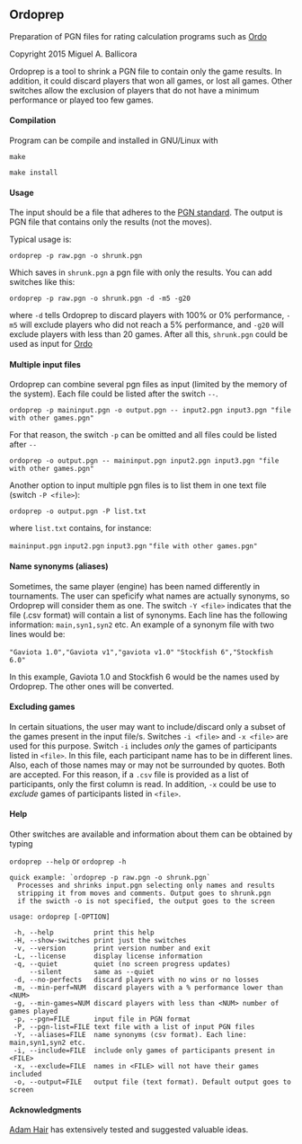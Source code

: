 ## Ordoprep 
Preparation of PGN files for rating calculation programs such as [Ordo](https://github.com/michiguel/Ordo)

Copyright 2015 Miguel A. Ballicora

Ordoprep is a tool to shrink a PGN file to contain only the game results. 
In addition, it could discard players that won all games, or lost all games. 
Other switches allow the exclusion of players that do not have a minimum performance or played too few games.

#### Compilation
Program can be compile and installed in GNU/Linux with

`make`

`make install`

#### Usage
The input should be a file that adheres to the [PGN standard](http://en.wikipedia.org/wiki/Portable_Game_Notation). 
The output is PGN file that contains only the results (not the moves).

Typical usage is:

`ordoprep -p raw.pgn -o shrunk.pgn`

Which saves in `shrunk.pgn` a pgn file with only the results. 
You can add switches like this:

`ordoprep -p raw.pgn -o shrunk.pgn -d -m5 -g20`

where `-d` tells Ordoprep to discard players with 100% or 0% performance, 
`-m5` will exclude players who did not reach a 5% performance, and `-g20` will exclude players with less than 20 games.
After all this, `shrunk.pgn` could be used as input for [Ordo](https://github.com/michiguel/Ordo)

#### Multiple input files
Ordoprep can combine several pgn files as input (limited by the memory of the system).
Each file could be listed after the switch `--`.

`ordoprep -p maininput.pgn -o output.pgn -- input2.pgn input3.pgn "file with other games.pgn"`

For that reason, the switch `-p` can be omitted and all files could be listed after `--`

`ordoprep -o output.pgn -- maininput.pgn input2.pgn input3.pgn "file with other games.pgn"`

Another option to input multiple pgn files is to list them in one text file (switch `-P <file>`):

`ordoprep -o output.pgn -P list.txt`

where `list.txt` contains, for instance:

`maininput.pgn`
`input2.pgn`
`input3.pgn`
`"file with other games.pgn"`

#### Name synonyms (aliases)
Sometimes, the same player (engine) has been named differently in tournaments.
The user can speficify what names are actually synonyms, so Ordoprep will consider them as one.
The switch `-Y <file>` indicates that the file (.csv format) will contain a list of synonyms. 
Each line has the following information: `main,syn1,syn2` etc.
An example of a synonym file with two lines would be:

`"Gaviota 1.0","Gaviota v1","gaviota v1.0"`
`"Stockfish 6","Stockfish 6.0"`

In this example, Gaviota 1.0 and Stockfish 6 would be the names used by Ordoprep. The other ones will be converted.

#### Excluding games
In certain situations, the user may want to include/discard only a subset of the games present in the input file/s. Switches `-i <file>` and `-x <file>` are used for this purpose. Switch `-i` includes _only_ the games of participants listed in `<file>`. In this file, each participant name has to be in different lines. Also, each of those names may or may not be surrounded by quotes. Both are accepted. For this reason, if a `.csv` file is provided as a list of participants, only the first column is read. In addition, `-x` could be use to _exclude_ games of participants listed in `<file>`.

#### Help
Other switches are available and information about them can be obtained by typing

`ordoprep --help` or `ordoprep -h`

```
quick example: `ordoprep -p raw.pgn -o shrunk.pgn`
  Processes and shrinks input.pgn selecting only names and results
  stripping it from moves and comments. Output goes to shrunk.pgn
  if the swicth -o is not specified, the output goes to the screen

usage: ordoprep [-OPTION]

 -h, --help          print this help
 -H, --show-switches print just the switches
 -v, --version       print version number and exit
 -L, --license       display license information
 -q, --quiet         quiet (no screen progress updates)
     --silent        same as --quiet
 -d, --no-perfects   discard players with no wins or no losses
 -m, --min-perf=NUM  discard players with a % performance lower than <NUM>
 -g, --min-games=NUM discard players with less than <NUM> number of games played
 -p, --pgn=FILE      input file in PGN format
 -P, --pgn-list=FILE text file with a list of input PGN files
 -Y, --aliases=FILE  name synonyms (csv format). Each line: main,syn1,syn2 etc.
 -i, --include=FILE  include only games of participants present in <FILE>
 -x, --exclude=FILE  names in <FILE> will not have their games included
 -o, --output=FILE   output file (text format). Default output goes to screen
```

#### Acknowledgments
[Adam Hair](https://chessprogramming.wikispaces.com/Adam+Hair) has extensively tested and suggested valuable ideas.

